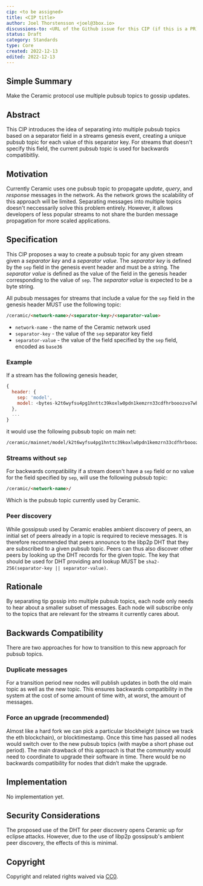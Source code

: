 ```yaml
---
cip: <to be assigned>
title: <CIP title>
author: Joel Thorstensson <joel@3box.io>
discussions-to: <URL of the Github issue for this CIP (if this is a PR)>
status: Draft
category: Standards
type: Core
created: 2022-12-13
edited: 2022-12-13
---
```


## Simple Summary
<!--Provide a simplified and layman-accessible explanation of the CIP.-->
Make the Ceramic protocol use multiple pubsub topics to gossip updates.


## Abstract
<!--A short (~200 word) description of the technical issue being addressed.-->

This CIP introduces the idea of separating into multiple pubsub topics based on a separator field in a streams genesis event, creating a unique pubsub topic for each value of this separator key. For streams that doesn't specify this field, the current pubsub topic is used for backwards compatibitliy.


## Motivation
<!--Motivation is critical for CIPs that want to change the Ceramic protocol. It should clearly explain why the existing protocol specification is inadequate to address the problem that the CIP solves. CIP submissions without sufficient motivation may be rejected outright.-->
Currently Ceramic uses one pubsub topic to propagate *update*, *query*, and *response* messages in the network. As the network grows the scalability of this approach will be limited. Separating messages into multiple topics doesn't neccessarily solve this problem entirely. However, it allows developers of less popular streams to not share the burden message propagation for more scaled applications.


## Specification
<!--The technical specification should describe the syntax and semantics of any new feature.-->

This CIP proposes a way to create a pubsub topic for any given stream given a *separator key* and a *separator value*. The *separator key* is defined by the `sep` field in the genesis event header and must be a string. The *separator value* is defined as the value of the field in the genesis header corresponding to the value of `sep`. The *separator value* is expected to be a byte string.

All pubsub messages for streams that include a value for the `sep` field in the genesis header MUST use the following topic:

```markdown
/ceramic/<network-name>/<separator-key>/<separator-value>
```

- `network-name` - the name of the Ceramic network used
- `separator-key` - the value of the `sep` separator key field
- `separator-value` - the value of the field specified by the `sep` field, encoded as `base36`

### Example

If a stream has the following genesis header,

```javascript
{
  header: {
    sep: 'model',
    model: <bytes-k2t6wyfsu4pg1hnttc39koxlw0pdn1kemzrn33cdfhrbooozvo7wb14sa1uqwi>
  },
  ...
}
```

it would use the following pubsub topic on main net:

```markdown
/ceramic/mainnet/model/k2t6wyfsu4pg1hnttc39koxlw0pdn1kemzrn33cdfhrbooozvo7wb14sa1uqwi
```

### Streams without `sep`

For backwards compatibility if a stream doesn't have a `sep` field or no value for the field specified by `sep`,  will use the following pubsub topic:

```markdown
/ceramic/<network-name>/
```

Which is the pubsub topic currently used by Ceramic.

### Peer discovery

While gossipsub used by Ceramic enables ambient discovery of peers, an initial set of peers already in a topic is required to recieve messages. It is therefore recommended that peers announce to the libp2p DHT that they are subscribed to a given pubsub topic. Peers can thus also discover other peers by looking up the DHT records for the given topic. The key that should be used for DHT providing and lookup MUST be `sha2-256(separator-key || separator-value)`.


## Rationale
<!--The rationale fleshes out the specification by describing what motivated the design and why particular design decisions were made. It should describe alternate designs that were considered and related work, e.g. how the feature is supported in other languages. The rationale may also provide evidence of consensus within the community, and should discuss important objections or concerns raised during discussion.-->
By separating tip gossip into multiple pubsub topics, each node only needs to hear about a smaller subset of messages. Each node will subscribe only to the topics that are relevant for the streams it currently cares about.


## Backwards Compatibility
<!--All CIPs that introduce backwards incompatibilities must include a section describing these incompatibilities and their severity. The CIP must explain how the author proposes to deal with these incompatibilities. CIP submissions without a sufficient backwards compatibility section may be rejected outright.-->

There are two approaches for how to transition to this new approach for pubsub topics.

### Duplicate messages

For a transition period new nodes will publish updates in both the old main topic as well as the new topic. This ensures backwards compatibility in the system at the cost of some amount of time with, at worst, the amount of messages.

### Force an upgrade (recommended)

Almost like a hard fork we can pick a particular blockheight (since we track the eth blockchain), or blocktimestamp. Once this time has passed all nodes would switch over to the new pubsub topics (with maybe a short phase out period). The main drawback of this approach is that the community would need to coordinate to upgrade their software in time. There would be no backwards compatibility for nodes that didn’t make the upgrade.


## Implementation
<!--The implementations must be completed before any CIP is given status "Final", but it need not be completed before the CIP is accepted.-->
No implementation yet.


## Security Considerations
<!--All CIPs must contain a section that discusses the security implications/considerations relevant to the proposed change. Include information that might be important for security discussions, surfaces risks and can be used throughout the life cycle of the proposal. E.g. include security-relevant design decisions, concerns, important discussions, implementation-specific guidance and pitfalls, an outline of threats and risks and how they are being addressed. CIP submissions missing the "Security Considerations" section will be rejected. An CIP cannot proceed to status "Final" without a Security Considerations discussion deemed sufficient by the reviewers.-->
The proposed use of the DHT for peer discovery opens Ceramic up for eclipse attacks. However, due to the use of libp2p gossipsub's ambient peer discovery, the effects of this is minimal.


## Copyright
Copyright and related rights waived via [CC0](https://creativecommons.org/publicdomain/zero/1.0/).
